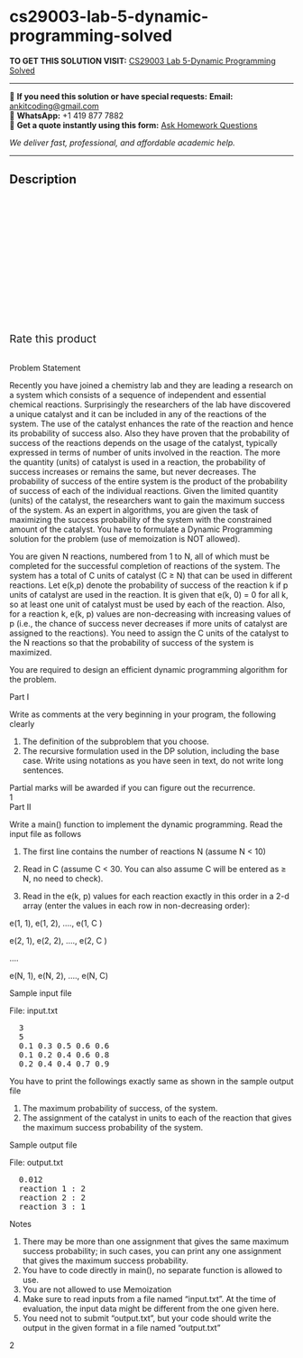 # cs29003-lab-5-dynamic-programming-solved
**TO GET THIS SOLUTION VISIT:** [CS29003 Lab 5-Dynamic Programming Solved](https://www.ankitcodinghub.com/product/cs29003-lab-5-dynamic-programming-solved/)


---

📩 **If you need this solution or have special requests:** **Email:** ankitcoding@gmail.com  
📱 **WhatsApp:** +1 419 877 7882  
📄 **Get a quote instantly using this form:** [Ask Homework Questions](https://www.ankitcodinghub.com/services/ask-homework-questions/)

*We deliver fast, professional, and affordable academic help.*

---

<h2>Description</h2>



<div class="kk-star-ratings kksr-auto kksr-align-center kksr-valign-top" data-payload="{&quot;align&quot;:&quot;center&quot;,&quot;id&quot;:&quot;92905&quot;,&quot;slug&quot;:&quot;default&quot;,&quot;valign&quot;:&quot;top&quot;,&quot;ignore&quot;:&quot;&quot;,&quot;reference&quot;:&quot;auto&quot;,&quot;class&quot;:&quot;&quot;,&quot;count&quot;:&quot;0&quot;,&quot;legendonly&quot;:&quot;&quot;,&quot;readonly&quot;:&quot;&quot;,&quot;score&quot;:&quot;0&quot;,&quot;starsonly&quot;:&quot;&quot;,&quot;best&quot;:&quot;5&quot;,&quot;gap&quot;:&quot;4&quot;,&quot;greet&quot;:&quot;Rate this product&quot;,&quot;legend&quot;:&quot;0\/5 - (0 votes)&quot;,&quot;size&quot;:&quot;24&quot;,&quot;title&quot;:&quot;CS29003 Lab 5-Dynamic Programming Solved&quot;,&quot;width&quot;:&quot;0&quot;,&quot;_legend&quot;:&quot;{score}\/{best} - ({count} {votes})&quot;,&quot;font_factor&quot;:&quot;1.25&quot;}">

<div class="kksr-stars">

<div class="kksr-stars-inactive">
            <div class="kksr-star" data-star="1" style="padding-right: 4px">


<div class="kksr-icon" style="width: 24px; height: 24px;"></div>
        </div>
            <div class="kksr-star" data-star="2" style="padding-right: 4px">


<div class="kksr-icon" style="width: 24px; height: 24px;"></div>
        </div>
            <div class="kksr-star" data-star="3" style="padding-right: 4px">


<div class="kksr-icon" style="width: 24px; height: 24px;"></div>
        </div>
            <div class="kksr-star" data-star="4" style="padding-right: 4px">


<div class="kksr-icon" style="width: 24px; height: 24px;"></div>
        </div>
            <div class="kksr-star" data-star="5" style="padding-right: 4px">


<div class="kksr-icon" style="width: 24px; height: 24px;"></div>
        </div>
    </div>

<div class="kksr-stars-active" style="width: 0px;">
            <div class="kksr-star" style="padding-right: 4px">


<div class="kksr-icon" style="width: 24px; height: 24px;"></div>
        </div>
            <div class="kksr-star" style="padding-right: 4px">


<div class="kksr-icon" style="width: 24px; height: 24px;"></div>
        </div>
            <div class="kksr-star" style="padding-right: 4px">


<div class="kksr-icon" style="width: 24px; height: 24px;"></div>
        </div>
            <div class="kksr-star" style="padding-right: 4px">


<div class="kksr-icon" style="width: 24px; height: 24px;"></div>
        </div>
            <div class="kksr-star" style="padding-right: 4px">


<div class="kksr-icon" style="width: 24px; height: 24px;"></div>
        </div>
    </div>
</div>


<div class="kksr-legend" style="font-size: 19.2px;">
            <span class="kksr-muted">Rate this product</span>
    </div>
    </div>
<div class="page" title="Page 1">
<div class="layoutArea">
<div class="column">
&nbsp;

Problem Statement

Recently you have joined a chemistry lab and they are leading a research on a system which consists of a sequence of independent and essential chemical reactions. Surprisingly the researchers of the lab have discovered a unique catalyst and it can be included in any of the reactions of the system. The use of the catalyst enhances the rate of the reaction and hence its probability of success also. Also they have proven that the probability of success of the reactions depends on the usage of the catalyst, typically expressed in terms of number of units involved in the reaction. The more the quantity (units) of catalyst is used in a reaction, the probability of success increases or remains the same, but never decreases. The probability of success of the entire system is the product of the probability of success of each of the individual reactions. Given the limited quantity (units) of the catalyst, the researchers want to gain the maximum success of the system. As an expert in algorithms, you are given the task of maximizing the success probability of the system with the constrained amount of the catalyst. You have to formulate a Dynamic Programming solution for the problem (use of memoization is NOT allowed).

You are given N reactions, numbered from 1 to N, all of which must be completed for the successful completion of reactions of the system. The system has a total of C units of catalyst (C ≥ N) that can be used in different reactions. Let e(k,p) denote the probability of success of the reaction k if p units of catalyst are used in the reaction. It is given that e(k, 0) = 0 for all k, so at least one unit of catalyst must be used by each of the reaction. Also, for a reaction k, e(k, p) values are non-decreasing with increasing values of p (i.e., the chance of success never decreases if more units of catalyst are assigned to the reactions). You need to assign the C units of the catalyst to the N reactions so that the probability of success of the system is maximized.

You are required to design an efficient dynamic programming algorithm for the problem.

Part I

Write as comments at the very beginning in your program, the following clearly

<ol>
<li>The definition of the subproblem that you choose.</li>
<li>The recursive formulation used in the DP solution, including the base case. Write using notations as you have seen in text, do not write long sentences.</li>
</ol>
Partial marks will be awarded if you can figure out the recurrence.

</div>
</div>
<div class="layoutArea">
<div class="column">
1

</div>
</div>
</div>
<div class="page" title="Page 2">
<div class="layoutArea">
<div class="column">
Part II

Write a main() function to implement the dynamic programming. Read the input file as follows

1. The first line contains the number of reactions N (assume N &lt; 10)

2. Read in C (assume C &lt; 30. You can also assume C will be entered as ≥ N, no need to check).

3. Read in the e(k, p) values for each reaction exactly in this order in a 2-d array (enter the values in each row in non-decreasing order):

e(1, 1), e(1, 2), …., e(1, C )

e(2, 1), e(2, 2), …., e(2, C )

….

e(N, 1), e(N, 2), …., e(N, C)

Sample input file

File: input.txt

<pre>  3
  5
  0.1 0.3 0.5 0.6 0.6
  0.1 0.2 0.4 0.6 0.8
  0.2 0.4 0.4 0.7 0.9
</pre>
You have to print the followings exactly same as shown in the sample output file

<ol>
<li>The maximum probability of success, of the system.</li>
<li>The assignment of the catalyst in units to each of the reaction that gives the maximum success probability of the system.</li>
</ol>
Sample output file

File: output.txt

<pre>  0.012
  reaction 1 : 2
  reaction 2 : 2
  reaction 3 : 1
</pre>
Notes

<ol>
<li>There may be more than one assignment that gives the same maximum success probability; in such cases, you can print any one assignment that gives the maximum success probability.</li>
<li>You have to code directly in main(), no separate function is allowed to use.</li>
<li>You are not allowed to use Memoization</li>
<li>Make sure to read inputs from a file named “input.txt”. At the time of evaluation, the input data might be different from the one given here.</li>
<li>You need not to submit “output.txt”, but your code should write the output in the given format in a file named “output.txt”</li>
</ol>
</div>
</div>
<div class="layoutArea">
<div class="column">
2

</div>
</div>
</div>

